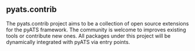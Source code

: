 pyats.contrib
-------------
The pyats.contrib project aims to be a collection of open source extensions for
the pyATS framework. The community is welcome to improves existing tools or contribute
new ones. All packages under this project will be dynamically integrated with
pyATS via entry points.
